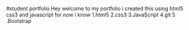 #student portfolio
Hey welcome to my portfolio i created this using html5 css3 and javascript
for now i know
1.html5
2.css3
3.JavaScript
4.git
5 .Bootstrap
